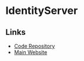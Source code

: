 # IdentityServer

## Links

- [Code Repository](https://github.com/IdentityServer/IdentityServer4)
- [Main Website](https://identityserver4.readthedocs.io/en/latest)
